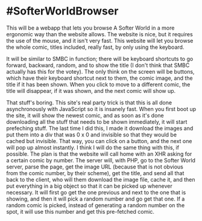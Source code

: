 #SofterWorldBrowser
===========

This will be a webapp that lets you browse A Softer World in a more ergonomic way than the website allows. The website is nice, but it requires the use of the mouse, and it isn't very fast. This website will let you browse the whole comic, titles included, really fast, by only using the keyboard. 

It will be similar to SMBC in function; there will be keyboard shortcuts to go forward, backward, random, and to show the title (I don't think that SMBC actually has this for the votey). The only think on the screen will be buttons, which have their keyboard shortcut next to them, the comic image, and the title if it has been shown. When you click to move to a different comic, the title will disappear, if it was shown, and the next comic will show up. 

That stuff's boring. This site's real party trick is that this is all done asynchronously with JavaScript so it is insanely fast. When you first boot up the site, it will show the newest comic, and as soon as it's done downloading all the stuff that needs to be shown immediately, it will start prefeching stuff. The last time I did this, I made it download the images and put them into a div that was 0 x 0 and invisible so that they would be cached but invisible. That way, you can click on a button, and the next one will pop up almost instantly. I think I will do the same thing with this, if possible. The plan is that the website will call home with an XHR asking for a certain comic by number. The server will, with PHP, go to the Softer World server, parse the page, get the image URL (because that is not obvious from the comic number, by their scheme), get the title, and send all that back to the client, who will them download the image file, cache it, and then put everything in a big object so that it can be picked up whenever necessary. It will first go get the one previous and next to the one that is showing, and then it will pick a random number and go get that one. If a random comic is picked, instead of generating a random number on the spot, it will use this number and get this pre-fetched comic.
